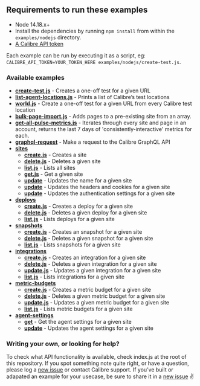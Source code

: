 ## Requirements to run these examples

- Node 14.18.x+
- Install the dependencies by running `npm install` from within the `examples/nodejs` directory.
- [A Calibre API token](https://calibreapp.com/docs/api/tokens)

Each example can be run by executing it as a script, eg: `CALIBRE_API_TOKEN=YOUR_TOKEN_HERE examples/nodejs/create-test.js`.

### Available examples

- **[create-test.js](create-test.js)** - Creates a one-off test for a given URL
- **[list-agent-locations.js](list-agent-locations.js)** - Prints a list of Calibre’s test locations
- **[world.js](world.js)** - Create a one-off test for a given URL from every Calibre test location
- **[bulk-page-import.js](bulk-page-import.js)** - Adds pages to a pre-existing site from an array.
- **[get-all-pulse-metrics.js](get-all-pulse-metrics.js)** - Iterates through every site and page in an account, returns the last 7 days of 'consistently-interactive' metrics for each.
- **[graphql-request](graphql-request.js)** - Make a request to the Calibre GraphQL API
- **[sites](sites)**
  - **[create.js](sites/create.js)** - Creates a site
  - **[delete.js](sites/delete.js)** - Deletes a given site
  - **[list.js](sites/list.js)** - Lists all sites
  - **[get.js](sites/get.js)** - Get a given site
  - **[update](sites/update.js)** - Updates the name for a given site
  - **[update](sites/update-headers-cookies.js)** - Updates the headers and cookies for a given site
  - **[update](sites/update-authentication-settings.js)** - Updates the authentication settings for a given site
- **[deploys](deploys)**
  - **[create.js](deploys/create.js)** - Creates a deploy for a given site
  - **[delete.js](deploys/delete.js)** - Deletes a given deploy for a given site
  - **[list.js](deploys/list.js)** - Lists deploys for a given site
- **[snapshots](snapshots)**
  - **[create.js](snapshots/create.js)** - Creates an snapshot for a given site
  - **[delete.js](snapshots/delete.js)** - Deletes a given snapshot for a given site
  - **[list.js](snapshots/list.js)** - Lists snapshots for a given site
- **[integrations](integrations)**
  - **[create.js](integrations/create.js)** - Creates an integration for a given site
  - **[delete.js](integrations/delete.js)** - Deletes a given integration for a given site
  - **[update.js](integrations/update.js)** - Updates a given integration for a given site
  - **[list.js](integrations/list.js)** - Lists integrations for a given site
- **[metric-budgets](metric-budgets)**
  - **[create.js](metric-budgets/create.js)** - Creates a metric budget for a given site
  - **[delete.js](metric-budgets/delete.js)** - Deletes a given metric budget for a given site
  - **[update.js](metric-budgets/update.js)** - Updates a given metric budget for a given site
  - **[list.js](metric-budgets/list.js)** - Lists metric budgets for a given site
- **[agent-settings](agent-settings)**
  - **[get](agent-settings/get.js)** - Get the agent settings for a given site
  - **[update](agent-settings/update.js)** - Updates the agent settings for a given site

### Writing your own, or looking for help?

To check what API functionality is available, check index.js at the root of this repository. If you spot something note quite right, or have a question, please log a [new issue](https://github.com/calibreapp/cli/issues) or contact Calibre support.
If you’ve built or adapated an example for your usecase, be sure to share it in a [new issue](https://github.com/calibreapp/cli/issues) ✌️
